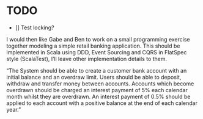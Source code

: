 # TODO
- [] Test locking?

I would then like Gabe and Ben to work on a small programming exercise together modeling a simple retail banking application.  This should be implemented in Scala using DDD, Event Sourcing and CQRS in FlatSpec style (ScalaTest), I’ll leave other implementation details to them.

“The System should be able to create a customer bank account with an initial balance and an overdraw limit.  Users should be able to deposit, withdraw and transfer money between accounts.  Accounts which become overdrawn should be charged an interest payment of 5% each calendar month whilst they are overdrawn.  An interest payment of 0.5% should be applied to each account with a positive balance at the end of each calendar year.”